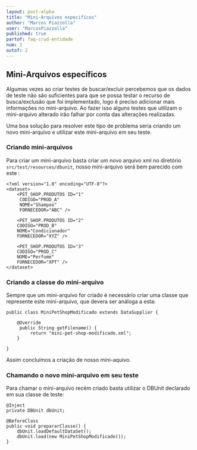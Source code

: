 ```yaml
---
layout: post-alpha
title: "Mini-Arquivos especifícos"
author: "Marcos Piazzolla"
user: "MarcosPiazzolla"
published: true 
partof: faq-crud-entidade
num: 2
outof: 2
---
```


## Mini-Arquivos específicos

Algumas vezes ao criar testes de buscar/excluir percebemos que os dados de teste não são suficientes
para que se possa testar o recurso de busca/exclusão que foi implementado, logo é preciso adicionar
mais informações no mini-arquivo. Ao fazer isso alguns testes que utilizam o mini-arquivo alterado
irão falhar por conta das alterações realizadas.

 Uma boa solução para resolver este tipo de problema seria criando um novo mini-arquivo e utilizar 
este mini-arquivo em seu teste.

### Criando mini-arquivos

Para criar um mini-arquivo basta criar um novo arquivo xml no diretório `src/test/resources/dbunit`, 
nosso mini-arquivo será bem parecido com este :

	<?xml version="1.0" encoding="UTF-8"?>
	<dataset>
		<PET_SHOP.PRODUTOS ID="1"
		 CODIGO="PROD_A" 
		 NOME="Shampoo" 
		 FORNECEDOR="ABC" />
		 
		<PET_SHOP.PRODUTOS ID="2" 
		CODIGO="PROD_B" 
		NOME="Condicionador" 
		FORNECEDOR="XYZ" />
		
		<PET_SHOP.PRODUTOS ID="3" 
		CODIGO="PROD_C" 
		NOME="Perfume" 
		FORNECEDOR="XPT" />
	</dataset>

### Criando a classe do mini-arquivo

Sempre que um mini-arquivo for criado é necessário criar uma classe que represente este 
mini-arquivo, que devera ser análoga a esta:

    public class MiniPetShopModificado extends DataSupplier {

        @Override
         public String getFilename() {
             return "mini-pet-shop-modificado.xml";
        }

    }
    
Assim concluímos a criação de nosso mini-aquivo.

### Chamando o novo mini-arquivo em seu teste

Para chamar o mini-arquivo recém criado basta utilizar o DBUnit declarado em sua classe de teste:

    @Inject
    private DBUnit dbUnit;

    @BeforeClass
    public void prepararClasse() {
        dbUnit.loadDefaultDataSet();
        dbUnit.load(new MiniPetShopModificado());
    }
		